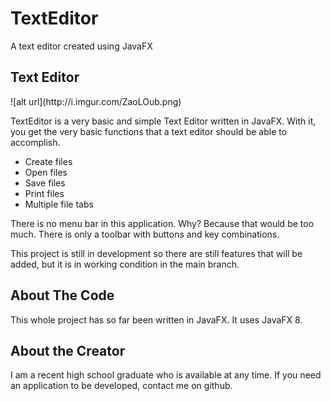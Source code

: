 # TextEditor
A text editor created using JavaFX

<h2>Text Editor</h2>
![alt url](http://i.imgur.com/ZaoLOub.png)
<p>TextEditor is a very basic and simple Text Editor written in JavaFX. With it, you get the very basic functions that a text editor should be able to accomplish.</li>
<ul>
<li>Create files</li>
<li>Open files</li>
<li>Save files</li>
<li>Print files</li>
<li>Multiple file tabs</li>
</ul>
<p>There is no menu bar in this application. Why? Because that would be too much. There is only a toolbar with buttons and key combinations.</p>
<p>This project is still in development so there are still features that will be added, but it is in working condition in the main branch.</p>
<h2>About The Code</h2>
<p>This whole project has so far been written in JavaFX. It uses JavaFX 8.
<h2>About the Creator</h2>
<p>I am a recent high school graduate who is available at any time. If you need an application to be developed, contact me on github.</p>
